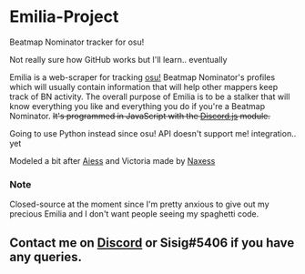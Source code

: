 # Emilia-Project
Beatmap Nominator tracker for osu! 

Not really sure how GitHub works but I'll learn.. eventually

Emilia is a web-scraper for tracking [osu!](osu.ppy.sh) Beatmap Nominator's profiles which will usually contain information that will help
other mappers keep track of BN activity. The overall purpose of Emilia is to be a stalker that will know everything you like and 
everything you do if you're a Beatmap Nominator. ~~It's programmed in JavaScript with the [Discord.js](https://discord.js.org/#/) module.~~

Going to use Python instead since osu! API doesn't support me! integration.. yet

Modeled a bit after [Aiess](https://github.com/Naxesss/Aiess) and Victoria made by [Naxess](https://github.com/Naxesss)

### Note
Closed-source at the moment since I'm pretty anxious to give out my precious Emilia and I don't want people seeing my spaghetti code.

## Contact me on [Discord](https://discord.gg/r8mTuVm) or Sisig#5406 if you have any queries.
